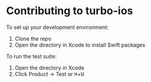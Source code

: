 # Contributing to turbo-ios

To set up your development environment:

1. Clone the repo
1. Open the directory in Xcode to install Swift packages

To run the test suite:

1. Open the directory in Xcode
1. Click Product → Test or <kbd>⌘</kbd>+<kbd>U</kbd>

